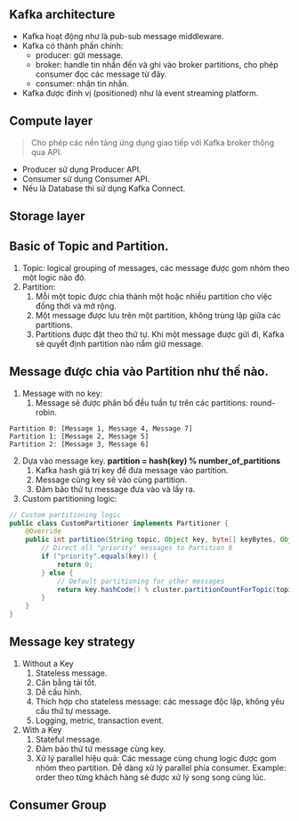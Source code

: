 ## Kafka architecture

- Kafka hoạt động như là pub-sub message middleware.
- Kafka có thành phần chính:
	- producer: gửi message.
	- broker: handle tin nhắn đến và ghi vào broker partitions, cho phép consumer đọc các message từ đây.
	- consumer: nhận tin nhắn.
- Kafka được đinh vị (positioned) như là event streaming platform.

## Compute layer

> Cho phép các nền tảng ứng dụng giao tiếp với Kafka broker thông qua API.

- Producer sử dụng Producer API.
- Consumer sử dụng Consumer API.
- Nếu là Database thì sử dụng Kafka Connect.

## Storage layer



## Basic of Topic and Partition.

1. Topic: logical grouping of messages, các message được gom nhóm theo một logic nào đó.
2. Partition:
	1. Mỗi một topic được chia thành một hoặc nhiều partition cho việc đống thời và mở rộng.
	2. Một message được lưu trên một partition, không trùng lặp giữa các partitions.
	3. Partitions được đặt theo thứ tự.
Khi một message được gửi đi, Kafka sẽ quyết định partition nào nắm giữ message.

## Message được chia vào Partition như thế nào.

1. Message with no key:
	1. Message sẽ được phân bố đều tuần tự trên các partitions: round-robin.
```
Partition 0: [Message 1, Message 4, Message 7]  
Partition 1: [Message 2, Message 5]  
Partition 2: [Message 3, Message 6]
```
2. Dựa vào message key.
		**partition = hash(key) % number_of_partitions**
	1. Kafka hash giá trị key để đưa message vào partition.
	2. Message cùng key sẽ vào cùng partition.
	3. Đảm bảo thứ tự message đưa vào và lấy ra.
4. Custom partitioning logic:
```java
// Custom partitioning logic  
public class CustomPartitioner implements Partitioner {  
    @Override  
    public int partition(String topic, Object key, byte[] keyBytes, Object value, byte[] valueBytes, Cluster cluster) {  
        // Direct all "priority" messages to Partition 0  
        if ("priority".equals(key)) {  
            return 0;  
        } else {  
            // Default partitioning for other messages  
            return key.hashCode() % cluster.partitionCountForTopic(topic);  
        }  
    }  
}
```

## Message key strategy

1. Without a Key
	1. Stateless message.
	2. Cân bằng tải tốt.
	3. Dễ cấu hình.
	4. Thích hợp cho stateless message: các message độc lập, không yêu cầu thứ tự message.
	5. Logging, metric, transaction event.
3. With a Key
	1. Stateful message.
	2. Đảm bảo thứ tứ message cùng key.
	3. Xử lý parallel hiệu quả: Các message cùng chung logic được gom nhóm theo partition. Dễ dàng xử lý parallel phía consumer. Example: order theo từng khách hàng sẽ được xử lý song song cùng lúc.

## Consumer Group
